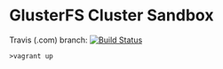 GlusterFS Cluster Sandbox
=========================

Travis (.com) branch:
[![Build Status](https://travis-ci.com/githubfoam/glusterfs-sandbox.svg?branch=master)](https://travis-ci.com/githubfoam/glusterfs-sandbox)  

```
>vagrant up

```
